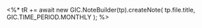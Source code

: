 <%*
tR += await new GIC.NoteBuilder(tp).createNote(
  tp.file.title,
  GIC.TIME_PERIOD.MONTHLY
);
%>
